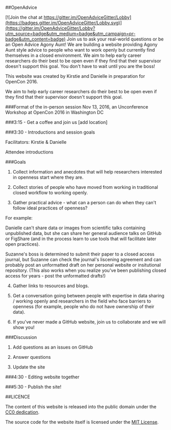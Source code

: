 ##OpenAdvice

[![Join the chat at https://gitter.im/OpenAdviceGitter/Lobby](https://badges.gitter.im/OpenAdviceGitter/Lobby.svg)](https://gitter.im/OpenAdviceGitter/Lobby?utm_source=badge&utm_medium=badge&utm_campaign=pr-badge&utm_content=badge)
Join us to ask your real-world questions or be an Open Advice Agony Aunt! We are building a website providing Agony Aunt style advice to people who want to work openly but currently find themselves in a closed environment.  We aim to help early career researchers do their best to be open even if they find that their supervisor doesn't support this goal. You don't have to wait until you are the boss!

This website was created by Kirstie and Danielle in preparation for OpenCon 2016.

We aim to help early career researchers do their best to be open even if they find that their supervisor doesn't support this goal.


###Format of the in-person session Nov 13, 2016, an Unconference Workshop at OpenCon 2016 in Washington DC

###3:15 - Get a coffee and join us [add location]


###3:30 - Introductions and session goals

   Facilitators: Kirstie & Danielle

   Attendee introductions

###Goals

1. Collect information and anecdotes that will help researchers interested in openness start where they are.

2. Collect stories of people who have moved from working in traditional closed workflow to working openly.

3. Gather practical advice - what can a person can do when they can't follow ideal practices of openness?

  For example:

   Danielle can't share data or images from scientific talks containing unpublished data, but she can share her general audience talks on GitHub or FigShare (and in the process learn to use tools that will facilitate later open practices).

   Suzanne's boss is determined to submit their paper to a closed access journal, but Suzanne can check the journal's liscening agreement and can probably post an unformatted draft on her personal website or insitutional repository. (This also works when you realize you've been publishing closed access for years - post the unformatted drafts!)

4. Gather links to resources and blogs.

5. Get a conversation going between people with expertise in data sharing / working openly and researchers in the field who face barriers to openness (for example, people who do not have ownership of their data).

6. If you've never made a GitHub website, join us to collaborate and we will show you!

###Discussion

1. Add questions as an issues on GitHub

2. Answer questions

3. Update the site


###4:30 - Editing website together


###5:30 - Publish the site!


##LICENCE

The content of this website is released into the public domain under the [CC0 dedication](https://creativecommons.org/publicdomain/zero/1.0/).

The source code for the website itself is licensed under the [MIT License](https://opensource.org/licenses/MIT).
